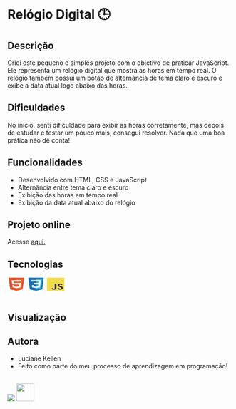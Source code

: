 # Relógio Digital 🕒

## Descrição
Criei este pequeno e simples projeto com o objetivo de praticar JavaScript. Ele representa um relógio digital que mostra as horas em tempo real. O relógio também possui um botão de alternância de tema claro e escuro e exibe a data atual logo abaixo das horas.

## Dificuldades
No início, senti dificuldade para exibir as horas corretamente, mas depois de estudar e testar um pouco mais, consegui resolver. Nada que uma boa prática não dê conta!

## Funcionalidades
- Desenvolvido com HTML, CSS e JavaScript
- Alternância entre tema claro e escuro
- Exibição das horas em tempo real
- Exibição da data atual abaixo do relógio

## Projeto online
Acesse [aqui.](https://luciane003.github.io/relogio-digital/)

## Tecnologias
<div>
 <img align="center" alt="HTML" height="30" width="40" src="https://raw.githubusercontent.com/devicons/devicon/master/icons/html5/html5-original.svg">
 <img align="center" alt="CSS" height="30" width="40" src="https://raw.githubusercontent.com/devicons/devicon/master/icons/css3/css3-original.svg">
 <img align="center" alt="JavaScript" height="30" width="40" src="https://raw.githubusercontent.com/devicons/devicon/master/icons/javascript/javascript-original.svg">
</div><br>

## Visualização

## Autora
- Luciane Kellen
- Feito como parte do meu processo de aprendizagem em programação!
<div style="display: inline_block"><br> 
  <a href="https://www.linkedin.com/feed/" target="_blank"><img src="https://img.shields.io/badge/-LinkedIn-%230077B5?style=for-the-badge&logo=linkedin&logoColor=white" target="_blank"></a>
  <a href="https://wa.me/5517996417374" target="_blank"><img  height="40" width="40" src="https://github.com/user-attachments/assets/da75e70c-b550-4684-8548-ff61fecc7c7e" target="_blank"></a>
</div>
